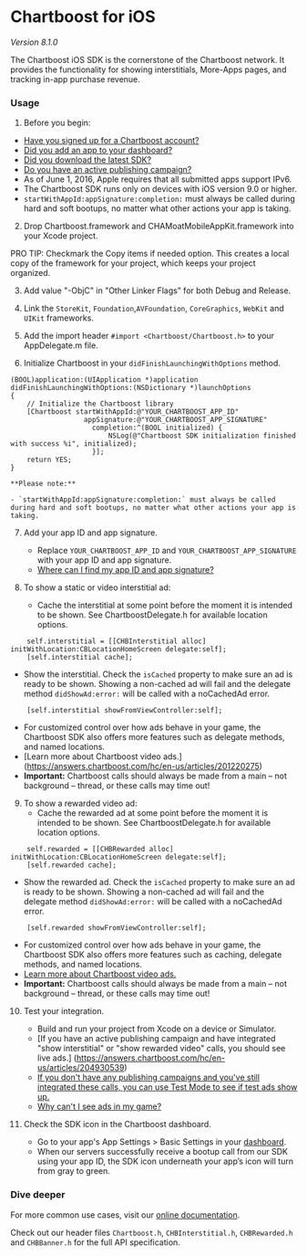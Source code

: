 # Chartboost for iOS

*Version 8.1.0*

The Chartboost iOS SDK is the cornerstone of the Chartboost network. It
provides the functionality for showing interstitials, More-Apps pages, and
tracking in-app purchase revenue.


### Usage
1. Before you begin:
 - [Have you signed up for a Chartboost account?](https://www.chartboost.com/signup/)
 - [Did you add an app to your dashboard?](https://answers.chartboost.com/hc/en-us/articles/200797729)
 - [Did you download the latest SDK?](https://answers.chartboost.com/hc/en-us/articles/201220095#top)
 - [Do you have an active publishing campaign?](https://answers.chartboost.com/hc/en-us/sections/201082359)
 - As of June 1, 2016, Apple requires that all submitted apps support IPv6.
 - The Chartboost SDK runs only on devices with iOS version 9.0 or higher.
 - `startWithAppId:appSignature:completion:` must always be called during hard and soft bootups, no matter what other actions your app is taking.

2. Drop Chartboost.framework and CHAMoatMobileAppKit.framework into your Xcode project. 

PRO TIP: Checkmark the Copy items if needed option. This creates a local copy of the framework for your project, which keeps your project organized.

3. Add value "-ObjC" in "Other Linker Flags" for both Debug and Release.

4. Link the `StoreKit`, `Foundation`,`AVFoundation`, `CoreGraphics`, `WebKit` and `UIKit` frameworks.

5. Add the import header `#import <Chartboost/Chartboost.h>` to your AppDelegate.m file.

6. Initialize Chartboost in your `didFinishLaunchingWithOptions` method.
```
(BOOL)application:(UIApplication *)application didFinishLaunchingWithOptions:(NSDictionary *)launchOptions
{
    // Initialize the Chartboost library
    [Chartboost startWithAppId:@"YOUR_CHARTBOOST_APP_ID"
                  appSignature:@"YOUR_CHARTBOOST_APP_SIGNATURE"
                    completion:^(BOOL initialized) {
                        NSLog(@"Chartboost SDK initialization finished with success %i", initialized);
                    }];
    return YES;
}
```
    **Please note:**

    - `startWithAppId:appSignature:completion:` must always be called during hard and soft bootups, no matter what other actions your app is taking.

7. Add your app ID and app signature.
    - Replace `YOUR_CHARTBOOST_APP_ID` and `YOUR_CHARTBOOST_APP_SIGNATURE` with your app ID and app signature.
    - [Where can I find my app ID and app signature?](https://answers.chartboost.com/hc/en-us/articles/201465075)

8. To show a static or video interstitial ad:
    - Cache the interstitial at some point before the moment it is intended to be shown. See ChartboostDelegate.h for available location options.
```
    self.interstitial = [[CHBInterstitial alloc] initWithLocation:CBLocationHomeScreen delegate:self];
    [self.interstitial cache];
```
   - Show the interstitial. Check the `isCached` property to make sure an ad is ready to be shown.  Showing a non-cached ad will fail and the delegate method `didShowAd:error:` will be called with a noCachedAd error.
```
    [self.interstitial showFromViewController:self];
```
   - For customized control over how ads behave in your game, the Chartboost SDK also offers more features such as delegate methods, and named locations.
   - [Learn more about Chartboost video ads.] (https://answers.chartboost.com/hc/en-us/articles/201220275)
   - **Important:** Chartboost calls should always be made from a main – not background – thread, or these calls may time out!

9.  To show a rewarded video ad:
    - Cache the rewarded ad at some point before the moment it is intended to be shown. See ChartboostDelegate.h for available location options.
```
    self.rewarded = [[CHBRewarded alloc] initWithLocation:CBLocationHomeScreen delegate:self];
    [self.rewarded cache];
```
   - Show the rewarded ad. Check the `isCached` property to make sure an ad is ready to be shown.  Showing a non-cached ad will fail and the delegate method `didShowAd:error:` will be called with a noCachedAd error.
```
    [self.rewarded showFromViewController:self];
```
   - For customized control over how ads behave in your game, the Chartboost SDK also offers more features such as caching, delegate methods, and named locations.
   - [Learn more about Chartboost video ads.](https://answers.chartboost.com/hc/en-us/articles/201220275)
   - **Important:** Chartboost calls should always be made from a main – not background – thread, or these calls may time out!

10. Test your integration.
    - Build and run your project from Xcode on a device or Simulator.
    - [If you have an active publishing campaign and have integrated "show interstitial" or "show rewarded video" calls, you should see live ads.] (https://answers.chartboost.com/hc/en-us/articles/204930539)
    - [If you don't have any publishing campaigns and you've still integrated these calls, you can use Test Mode to see if test ads show up.](https://answers.chartboost.com/hc/en-us/articles/200780549)
    - [Why can't I see ads in my game?](https://answers.chartboost.com/hc/en-us/articles/201121969)

11. Check the SDK icon in the Chartboost dashboard.
    - Go to your app's App Settings > Basic Settings in your [dashboard](https://dashboard.chartboost.com/).
    - When our servers successfully receive a bootup call from our SDK using your app ID, the SDK icon underneath your app’s icon will turn from gray to green.


### Dive deeper

For more common use cases, visit our [online documentation](https://help.chartboost.com/documentation/ios).

Check out our header files `Chartboost.h`, `CHBInterstitial.h`, `CHBRewarded.h` and `CHBBanner.h` for the full API specification.

